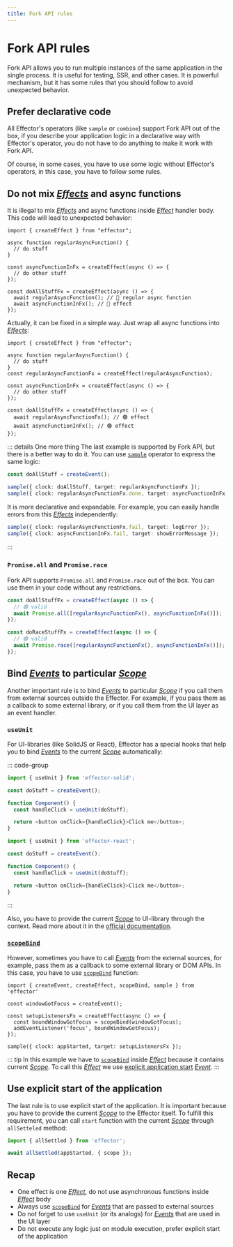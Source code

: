 ```yaml
---
title: Fork API rules
---
```


# Fork API rules

Fork API allows you to run multiple instances of the same application in the single process. It is useful for testing, SSR, and other cases. It is powerful mechanism, but it has some rules that you should follow to avoid unexpected behavior.

## Prefer declarative code

All Effector's operators (like `sample` or `combine`) support Fork API out of the box, if you describe your application logic in a declarative way with Effector's operator, you do not have to do anything to make it work with Fork API.

Of course, in some cases, you have to use some logic without Effector's operators, in this case, you have to follow some rules.

## Do not mix [_Effects_](https://effector.dev/docs/api/effector/effect) and async functions

It is illegal to mix [_Effects_](https://effector.dev/docs/api/effector/effect) and async functions inside [_Effect_](https://effector.dev/docs/api/effector/effect) handler body. This code will lead to unexpected behavior:

```ts{10-14}
import { createEffect } from "effector";

async function regularAsyncFunction() {
  // do stuff
}

const asyncFunctionInFx = createEffect(async () => {
  // do other stuff
});

const doAllStuffFx = createEffect(async () => {
  await regularAsyncFunction(); // 🔴 regular async function
  await asyncFunctionInFx(); // 🔴 effect
});
```

Actually, it can be fixed in a simple way. Just wrap all async functions into [_Effects_](https://effector.dev/docs/api/effector/effect):

```ts{12-15}
import { createEffect } from "effector";

async function regularAsyncFunction() {
  // do stuff
}
const regularAsyncFunctionFx = createEffect(regularAsyncFunction);

const asyncFunctionInFx = createEffect(async () => {
  // do other stuff
});

const doAllStuffFx = createEffect(async () => {
  await regularAsyncFunctionFx(); // 🟢 effect
  await asyncFunctionInFx(); // 🟢 effect
});
```

::: details One more thing
The last example is supported by Fork API, but there is a better way to do it. You can use [`sample`](https://effector.dev/docs/api/effector/sample) operator to express the same logic:

```ts
const doAllStuff = createEvent();

sample({ clock: doAllStuff, target: regularAsyncFunctionFx });
sample({ clock: regularAsyncFunctionFx.done, target: asyncFunctionInFx });
```

It is more declarative and expandable. For example, you can easily handle errors from this [_Effects_](https://effector.dev/docs/api/effector/effect) independently:

```ts
sample({ clock: regularAsyncFunctionFx.fail, target: logError });
sample({ clock: asyncFunctionInFx.fail, target: showErrorMessage });
```

:::

### `Promise.all` and `Promise.race`

Fork API supports `Promise.all` and `Promise.race` out of the box. You can use them in your code without any restrictions.

```ts
const doAllStuffFx = createEffect(async () => {
  // 🟢 valid
  await Promise.all([regularAsyncFunctionFx(), asyncFunctionInFx()]);
});

const doRaceStuffFx = createEffect(async () => {
  // 🟢 valid
  await Promise.race([regularAsyncFunctionFx(), asyncFunctionInFx()]);
});
```

## Bind [_Events_](https://effector.dev/docs/api/effector/event) to particular [_Scope_](https://effector.dev/docs/api/effector/scope)

Another important rule is to bind [_Events_](https://effector.dev/docs/api/effector/event) to particular [_Scope_](https://effector.dev/docs/api/effector/scope) if you call them from external sources outside the Effector. For example, if you pass them as a callback to some external library, or if you call them from the UI layer as an event handler.

### `useUnit`

For UI-libraries (like SolidJS or React), Effector has a special hooks that help you to bind [_Events_](https://effector.dev/docs/api/effector/event) to the current [_Scope_](https://effector.dev/docs/api/effector/scope) automatically:

::: code-group

```ts [SolidJS]
import { useUnit } from 'effector-solid';

const doStuff = createEvent();

function Component() {
  const handleClick = useUnit(doStuff);

  return <button onClick={handleClick}>Click me</button>;
}
```

```ts [React]
import { useUnit } from 'effector-react';

const doStuff = createEvent();

function Component() {
  const handleClick = useUnit(doStuff);

  return <button onClick={handleClick}>Click me</button>;
}
```

:::

Also, you have to provide the current [_Scope_](https://effector.dev/docs/api/effector/scope) to UI-library through the context. Read more about it in the [official documentation](https://effector.dev).

### [`scopeBind`](https://effector.dev/docs/api/effector/scopeBind)

However, sometimes you have to call [_Events_](https://effector.dev/docs/api/effector/event) from the external sources, for example, pass them as a callback to some external library or DOM APIs. In this case, you have to use [`scopeBind`](https://effector.dev/docs/api/effector/scopeBind) function:

```ts{7-8}
import { createEvent, createEffect, scopeBind, sample } from 'effector'

const windowGotFocus = createEvent();

const setupListenersFx = createEffect(async () => {
  const boundWindowGotFocus = scopeBind(windowGotFocus);
  addEventListener('focus', boundWindowGotFocus);
});

sample({ clock: appStarted, target: setupListenersFx });
```

::: tip
In this example we have to [`scopeBind`](https://effector.dev/docs/api/effector/scopeBind) inside [_Effect_](https://effector.dev/docs/api/effector/effect) because it contains current [_Scope_](https://effector.dev/docs/api/effector/scope). To call this [_Effect_](https://effector.dev/docs/api/effector/effect) we use [explicit application start](/magazine/explicit_start) [_Event_](https://effector.dev/docs/api/effector/event).
:::

## Use explicit start of the application

The last rule is to use explicit start of the application. It is important because you have to provide the current [_Scope_](https://effector.dev/docs/api/effector/scope) to the Effector itself. To fulfill this requirement, you can call `start` function with the current [_Scope_](https://effector.dev/docs/api/effector/scope) through `allSetteled` method:

```ts
import { allSettled } from 'effector';

await allSettled(appStarted, { scope });
```

## Recap

- One effect is one [_Effect_](https://effector.dev/docs/api/effector/effect), do not use asynchronous functions inside [_Effect_](https://effector.dev/docs/api/effector/effect) body
- Always use [`scopeBind`](https://effector.dev/docs/api/effector/scopeBind) for [_Events_](https://effector.dev/docs/api/effector/event) that are passed to external sources
- Do not forget to use `useUnit` (or its analogs) for [_Events_](https://effector.dev/docs/api/effector/event) that are used in the UI layer
- Do not execute any logic just on module execution, prefer explicit start of the application
